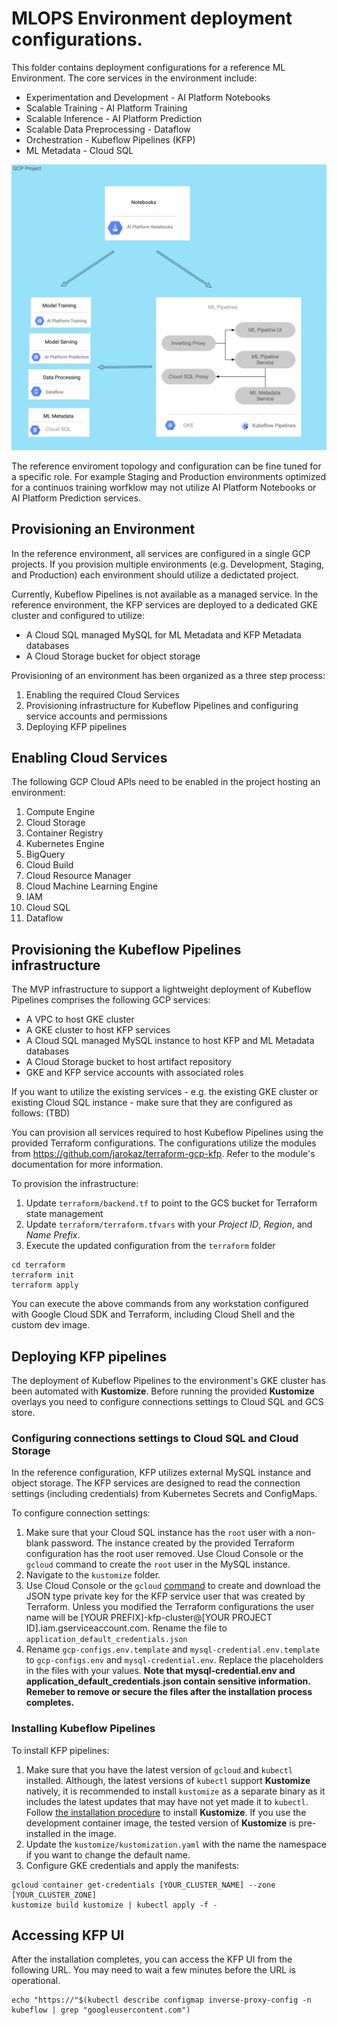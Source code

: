 # MLOPS Environment deployment configurations.

This folder contains deployment configurations for a reference ML Environment. The core services in the environment include:
- Experimentation and Development - AI Platform Notebooks
- Scalable Training - AI Platform Training
- Scalable Inference - AI Platform Prediction
- Scalable Data Preprocessing - Dataflow
- Orchestration - Kubeflow Pipelines (KFP)
- ML Metadata - Cloud SQL

![Reference topolgy](/images/environment.png)

The reference enviroment topology and configuration can be fine tuned for a specific role. For example Staging and Production environments optimized for a continuos training worfklow may not utilize AI Platform Notebooks or AI Platform Prediction services.

## Provisioning an Environment
In the reference environment, all services are configured in a single GCP projects. If you provision multiple environments (e.g. Development, Staging, and Production) each environment should utilize a dedictated project.

Currently, Kubeflow Pipelines is not available as a managed service. In the reference environment, the KFP services are deployed to a dedicated GKE cluster and configured to utilize:
- A Cloud SQL managed MySQL for ML Metadata and KFP Metadata databases
- A Cloud Storage bucket for object storage

Provisioning of an environment has been organized as a three step process:
1. Enabling the required Cloud Services
1. Provisioning infrastructure for Kubeflow Pipelines and configuring service accounts and permissions
1. Deploying KFP pipelines 

## Enabling Cloud Services
The following GCP Cloud APIs need to be enabled in the project hosting an environment:
1. Compute Engine
2. Cloud Storage
3. Container Registry
4. Kubernetes Engine
5. BigQuery
6. Cloud Build
7. Cloud Resource Manager
8. Cloud Machine Learning Engine
9. IAM
10. Cloud SQL
11. Dataflow


## Provisioning the Kubeflow Pipelines infrastructure

The MVP infrastructure to support a lightweight deployment of Kubeflow Pipelines comprises the following GCP services:
- A VPC to host GKE cluster
- A GKE cluster to host KFP services
- A Cloud SQL managed MySQL instance to host KFP and ML Metadata databases
- A Cloud Storage bucket to host artifact repository
- GKE and KFP service accounts with associated roles

If you want to utilize the existing services - e.g. the existing GKE cluster or existing Cloud SQL instance - make sure that they are configured as follows:
(TBD)

You can provision all services required to host Kubeflow Pipelines using the provided Terraform configurations. The configurations utilize the modules from
https://github.com/jarokaz/terraform-gcp-kfp.
Refer to the module's documentation for more information.

To provision the infrastructure:

1. Update `terraform/backend.tf` to point to the GCS bucket for Terraform state management
2. Update `terraform/terraform.tfvars` with your *Project ID*, *Region*, and *Name Prefix*. 
3. Execute the updated configuration from the `terraform` folder
```
cd terraform
terraform init
terraform apply
```
You can execute the above commands from any workstation configured with Google Cloud SDK and Terraform, including Cloud Shell and the custom dev image.

## Deploying KFP pipelines

The deployment of Kubeflow Pipelines to the environment's GKE cluster has been automated with **Kustomize**. Before running the provided **Kustomize** overlays you need to configure connections settings to Cloud SQL and GCS store. 

### Configuring connections settings to Cloud SQL and Cloud Storage

In the reference configuration, KFP utilizes external MySQL instance and object storage. The KFP services are designed to read the connection settings (including credentials)  from Kubernetes Secrets and ConfigMaps. 

To configure connection settings:
1. Make sure that your Cloud SQL instance has the `root` user with a non-blank password.  The instance created by the provided Terraform configuration has the root user removed. Use Cloud Console or the `gcloud` command to create the `root` user in the MySQL instance.
1. Navigate to the `kustomize` folder.
1. Use Cloud Console or the `gcloud` [command](https://cloud.google.com/sdk/gcloud/reference/iam/service-accounts/keys/create)  to create and download the JSON type private key for the KFP service user that was created by Terraform. Unless you modified the Terraform configurations the user name will be [YOUR PREFIX]-kfp-cluster@[YOUR PROJECT ID].iam.gserviceaccount.com. Rename the file to `application_default_credentials.json`
1. Rename `gcp-configs.env.template` and `mysql-credential.env.template` to `gcp-configs.env` and `mysql-credential.env`. Replace the placeholders in the files with your values.
**Note that mysql-credential.env and application_default_credentials.json contain sensitive information. Remeber to remove or secure the files after the installation process completes.**
 
### Installing Kubeflow Pipelines

To install KFP pipelines:
1. Make sure that you have the latest version of `gcloud` and `kubectl` installed. Although, the latest versions of `kubectl` support **Kustomize** natively, it is recommended to install `kustomize` as a separate binary as it includes the latest updates that may have not yet made it to `kubectl`. Follow [the installation procedure](https://github.com/kubernetes-sigs/kustomize/blob/master/docs/INSTALL.md) to install **Kustomize**. If you use the development container image, the tested version of **Kustomize** is pre-installed in the image.
1. Update the `kustomize/kustomization.yaml` with the name the namespace if you want to change the default name.
1. Configure GKE credentials and apply the manifests:
```
gcloud container get-credentials [YOUR_CLUSTER_NAME] --zone [YOUR_CLUSTER_ZONE]
kustomize build kustomize | kubectl apply -f -
```

## Accessing KFP UI

After the installation completes, you can access the KFP UI from the following URL. You may need to wait a few minutes before the URL is operational.

```
echo "https://"$(kubectl describe configmap inverse-proxy-config -n kubeflow | grep "googleusercontent.com")
```
